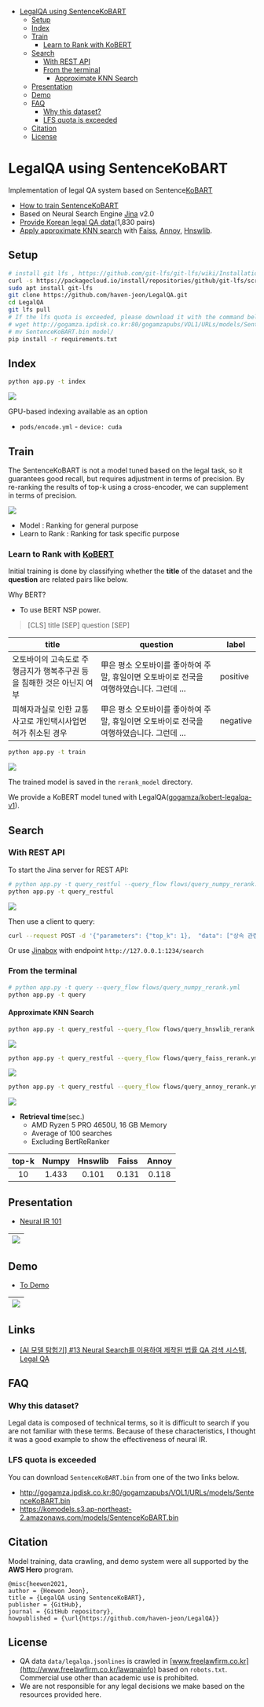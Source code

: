 
<!-- @import "[TOC]" {cmd="toc" depthFrom=1 depthTo=6 orderedList=false} -->

<!-- code_chunk_output -->

- [LegalQA using SentenceKoBART](#legalqa-using-sentencekobart)
  - [Setup](#setup)
  - [Index](#index)
  - [Train](#train)
    - [Learn to Rank with KoBERT](#learn-to-rank-with-koberthttpsgithubcomsktbrainkobert)
  - [Search](#search)
    - [With REST API](#with-rest-api)
    - [From the terminal](#from-the-terminal)
      - [Approximate KNN Search](#approximate-knn-search)
  - [Presentation](#presentation)
  - [Demo](#demo)
  - [FAQ](#faq)
    - [Why this dataset?](#why-this-dataset)
    - [LFS quota is exceeded](#lfs-quota-is-exceeded)
  - [Citation](#citation)
  - [License](#license)

<!-- /code_chunk_output -->


# LegalQA using SentenceKoBART

Implementation of legal QA system based on Sentence[KoBART](https://github.com/SKT-AI/KoBART)

- [How to train SentenceKoBART](SentenceKoBART)
- Based on Neural Search Engine [Jina](https://github.com/jina-ai/jina) v2.0
- [Provide Korean legal QA data](data/legalqa.jsonlines)(1,830 pairs)
- [Apply approximate KNN search](#approximate-knn-search) with [Faiss](https://github.com/facebookresearch/faiss), [Annoy](https://github.com/spotify/annoy), [Hnswlib](https://github.com/nmslib/hnswlib).


## Setup

```bash
# install git lfs , https://github.com/git-lfs/git-lfs/wiki/Installation
curl -s https://packagecloud.io/install/repositories/github/git-lfs/script.deb.sh | sudo bash
sudo apt install git-lfs
git clone https://github.com/haven-jeon/LegalQA.git
cd LegalQA
git lfs pull
# If the lfs quota is exceeded, please download it with the command below.
# wget http://gogamza.ipdisk.co.kr:80/gogamzapubs/VOL1/URLs/models/SentenceKoBART.bin
# mv SentenceKoBART.bin model/
pip install -r requirements.txt
```

## Index


```sh
python app.py -t index
```

![](data/index.svg)

GPU-based indexing available as an option

- `pods/encode.yml` - `device: cuda`

## Train

The SentenceKoBART is not a model tuned based on the legal task, so it guarantees good recall, but requires adjustment in terms of precision. By re-ranking the results of top-k using a cross-encoder, we can supplement in terms of precision.

![](data/learntorank.jpg)

- Model : Ranking for general purpose
- Learn to Rank : Ranking for task specific purpose

### Learn to Rank with [KoBERT](https://github.com/SKTBrain/KoBERT)

Initial training is done by classifying whether the **title** of the dataset and the **question** are related pairs like below.

Why BERT?

- To use BERT NSP power.

> [CLS] title [SEP] question [SEP]

| title  |  question | label | 
|---|---|----|
| 오토바이의 고속도로 주행금지가 행복추구권 등을 침해한 것은 아닌지 여부  | 甲은 평소 오토바이를 좋아하여 주말, 휴일이면 오토바이로 전국을 여행하였습니다. 그런데 ...  | positive |
| 피해자과실로 인한 교통사고로 개인택시사업면허가 취소된 경우  | 甲은 평소 오토바이를 좋아하여 주말, 휴일이면 오토바이로 전국을 여행하였습니다. 그런데 ...  | negative |

```bash
python app.py -t train
```

![](data/train.svg)

The trained model is saved in the `rerank_model` directory.

We provide a KoBERT model tuned with LegalQA([gogamza/kobert-legalqa-v1](https://huggingface.co/gogamza/kobert-legalqa-v1)).


## Search

### With REST API

To start the Jina server for REST API:

```sh
# python app.py -t query_restful --query_flow flows/query_numpy_rerank.yml
python app.py -t query_restful 
```

![](data/query_numpy.svg)

Then use a client to query:

```sh
curl --request POST -d '{"parameters": {"top_k": 1},  "data": ["상속 관련 문의"]}' -H 'Content-Type: application/json' 'http://0.0.0.0:1234/search'
````

Or use [Jinabox](https://jina.ai/jinabox.js/) with endpoint `http://127.0.0.1:1234/search`


### From the terminal

```sh
# python app.py -t query --query_flow flows/query_numpy_rerank.yml
python app.py -t query
```

#### Approximate KNN Search

```sh
python app.py -t query_restful --query_flow flows/query_hnswlib_rerank.yml
```

![](data/query_hnswlib.svg)


```sh
python app.py -t query_restful --query_flow flows/query_faiss_rerank.yml
```

![](data/query_faiss.svg)

```sh
python app.py -t query_restful --query_flow flows/query_annoy_rerank.yml
```

![](data/query_annoy.svg)


- **Retrieval time**(sec.)
  - AMD Ryzen 5 PRO 4650U, 16 GB Memory
  - Average of 100 searches
  - Excluding BertReRanker

| top-k |  Numpy |  Hnswlib |  Faiss  |  Annoy | 
|:-----:|:------:|:----:|:-----:|:-----:|
|   10  |   1.433 |  0.101  |  0.131 |  0.118  |


## Presentation

- [Neural IR 101](http://tiny.one/neuralIR101)

| ![](data/present.png)|
| ------ |

## Demo 

- [To Demo](http://ec2-3-36-123-253.ap-northeast-2.compute.amazonaws.com:7874/)

| ![](data/demo.gif)|
| ------ |

## Links

- [[AI 모델 탐험기] #13 Neural Search를 이용하여 제작된 법률 QA 검색 시스템, Legal QA](https://medium.com/ai-networkkr/ai-%EB%AA%A8%EB%8D%B8-%ED%83%90%ED%97%98%EA%B8%B0-13-neural-search%EB%A5%BC-%EC%9D%B4%EC%9A%A9%ED%95%98%EC%97%AC-%EC%A0%9C%EC%9E%91%EB%90%9C-%EB%B2%95%EB%A5%A0-qa-%EA%B2%80%EC%83%89-%EC%8B%9C%EC%8A%A4%ED%85%9C-legal-qa-a0a6a1eb35bf)

## FAQ

### Why this dataset?

Legal data is composed of technical terms, so it is difficult to search if you are not familiar with these terms. Because of these characteristics, I thought it was a good example to show the effectiveness of neural IR.

### LFS quota is exceeded

You can download `SentenceKoBART.bin` from one of the two links below.

- http://gogamza.ipdisk.co.kr:80/gogamzapubs/VOL1/URLs/models/SentenceKoBART.bin
- https://komodels.s3.ap-northeast-2.amazonaws.com/models/SentenceKoBART.bin

## Citation

Model training, data crawling, and demo system were all supported by the **AWS Hero** program.

```
@misc{heewon2021,
author = {Heewon Jeon},
title = {LegalQA using SentenceKoBART},
publisher = {GitHub},
journal = {GitHub repository},
howpublished = {\url{https://github.com/haven-jeon/LegalQA}}
```


## License

- QA data `data/legalqa.jsonlines` is crawled in [www.freelawfirm.co.kr](http://www.freelawfirm.co.kr/lawqnainfo) based on `robots.txt`. Commercial use other than academic use is prohibited.
- We are not responsible for any legal decisions we make based on the resources provided here.

